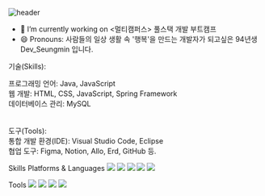
![header](https://capsule-render.vercel.app/api?type=slice&color=gradient&height=200&section=footer&text=Dev_SeungMin&fontSize=100)


- 🔭 I’m currently working on <멀티캠퍼스> 풀스택 개발 부트캠프
- 😄 Pronouns: 사람들의 일상 생활 속 '행복'을 만드는 개발자가 되고싶은 94년생 Dev_Seungmin 입니다.


기술(Skills):

프로그래밍 언어: Java, JavaScript <br>
웹 개발: HTML, CSS, JavaScript, Spring Framework <br>
데이터베이스 관리: MySQL
<br><br><br>
도구(Tools):<br>
통합 개발 환경(IDE): Visual Studio Code, Eclipse <br>
협업 도구: Figma, Notion, Allo, Erd, GitHub 등.<br>

Skills
Platforms & Languages
<img src="https://img.shields.io/badge/Java-007396?style=flat-square&logo=Java&logoColor=white"/>
<img src="https://img.shields.io/badge/JavaScript-F7DF1E?style=flat-square&logo=JavaScript&logoColor=white"/>
<img src="https://img.shields.io/badge/Spring-6DB33F?style=flat-square&logo=Spring&logoColor=white"/>
<img src="https://img.shields.io/badge/mysql-4479A1?style=flat-square&logo=mysql&logoColor=white"/>
<img src="https://img.shields.io/badge/css3-1572B6?style=flat-square&logo=css3&logoColor=white"/>


Tools
<img src="https://img.shields.io/badge/Figma-F24E1E?style=flat-square&logo=Figma&logoColor=white"/>
<img src="https://img.shields.io/badge/GitHub-181717?style=flat-square&logo=GitHub&logoColor=white"/>
<img src="https://img.shields.io/badge/notion-000000?style=flat-square&logo=notion&logoColor=white"/>
<img src="https://img.shields.io/badge/eclipseide-2C2255?style=flat-square&logo=eclipseide&logoColor=white"/>
